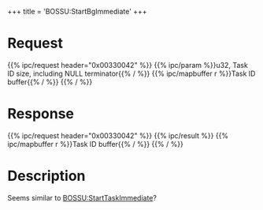 +++
title = 'BOSSU:StartBgImmediate'
+++

# Request

{{% ipc/request header="0x00330042" %}}
{{% ipc/param %}}u32, Task ID size, including NULL terminator{{% / %}}
{{% ipc/mapbuffer r %}}Task ID buffer{{% / %}}
{{% / %}}

# Response

{{% ipc/request header="0x00330042" %}}
{{% ipc/result %}}
{{% ipc/mapbuffer r %}}Task ID buffer{{% / %}}
{{% / %}}

# Description

Seems similar to [BOSSU:StartTaskImmediate](BOSSU:StartTaskImmediate "wikilink")?

